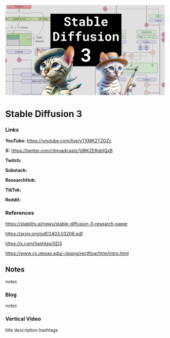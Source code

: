 ![thumbnail](thumbnail.png)

# Stable Diffusion 3

### Links

**YouTube:** https://youtube.com/live/yTXMK2TZOZc

**X:** https://twitter.com/i/broadcasts/1dRKZERqblQxB

**Twitch:**

**Substack:**

**ResearchHub:**

**TikTok:**

**Reddit:**

### References

https://stability.ai/news/stable-diffusion-3-research-paper

https://arxiv.org/pdf/2403.03206.pdf

https://x.com/hashtag/SD3

https://www.cs.utexas.edu/~lqiang/rectflow/html/intro.html

## Notes

notes

### Blog

notes

### Vertical Video

title
description
hashtags
